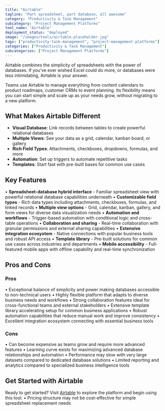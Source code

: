 ```yaml
---
title: "Airtable"
tagline: "Part spreadsheet, part database, all awesome"
category: "Productivity & Task Management"
subcategory: "Project Management Platforms"
tool_name: "Airtable"
deployment_status: "deployed"
image: "/images/tools/airtable-placeholder.jpg"
tags: ["productivity-task-management", "project-management-platforms"]
categories: ["Productivity & Task Management"]
subcategories: ["Project Management Platforms"]
---
```

Airtable combines the simplicity of spreadsheets with the power of databases. If you've ever wished Excel could do more, or databases were less intimidating, Airtable is your answer.

Teams use Airtable to manage everything from content calendars to product roadmaps, customer CRMs to event planning. Its flexibility means you can start simple and scale up as your needs grow, without migrating to a new platform.

## What Makes Airtable Different
- **Visual Database**: Link records between tables to create powerful relational databases
- **Multiple Views**: See your data as a grid, calendar, kanban board, or gallery
- **Rich Field Types**: Attachments, checkboxes, dropdowns, formulas, and more
- **Automation**: Set up triggers to automate repetitive tasks
- **Templates**: Start fast with pre-built bases for common use cases

## Key Features

• **Spreadsheet-database hybrid interface** - Familiar spreadsheet view with powerful relational database capabilities underneath
• **Customizable field types** - Rich data types including attachments, checkboxes, formulas, and linked records
• **Multiple view options** - Grid, calendar, kanban, gallery, and form views for diverse data visualization needs
• **Automation and workflows** - Trigger-based automation with conditional logic and cross-table operations
• **Collaboration and sharing** - Real-time collaboration with granular permissions and external sharing capabilities
• **Extensive integration ecosystem** - Native connections with popular business tools and robust API access
• **Template library** - Pre-built solutions for common use cases across industries and departments
• **Mobile accessibility** - Full-featured mobile apps with offline capability and real-time synchronization

## Pros and Cons

### Pros
• Exceptional balance of simplicity and power making databases accessible to non-technical users
• Highly flexible platform that adapts to diverse business needs and workflows
• Strong collaboration features ideal for cross-functional teams and external stakeholders
• Extensive template library accelerating setup for common business applications
• Robust automation capabilities that reduce manual work and improve consistency
• Excellent integration ecosystem connecting with essential business tools

### Cons
• Can become expensive as teams grow and require more advanced features
• Learning curve exists for maximizing advanced database relationships and automation
• Performance may slow with very large datasets compared to dedicated database solutions
• Limited reporting and analytics compared to specialized business intelligence tools

## Get Started with Airtable

Ready to get started? Visit [Airtable](https://airtable.com) to explore the platform and begin using this tool.
• Pricing structure may not be cost-effective for simple spreadsheet replacement needs